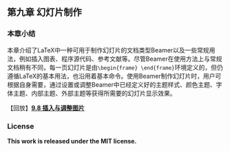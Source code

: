 ## 第九章 幻灯片制作

### 本章小结

本章介绍了LaTeX中一种可用于制作幻灯片的文档类型Beamer以及一些常规用法，例如插入图表、程序源代码、参考文献等。尽管Beamer在使用方法上与常规文档稍有不同，每一页幻灯片是由`\begin{frame} \end{frame}`环境定义的，但仍遵循LaTeX的基本用法，也沿用着基本命令。使用Beamer制作幻灯片时，用户可根据自身需要，通过设置或调整Beamer中已经定义好的主题样式、颜色主题、字体主题、内部主题、外部主题等获得所需要的幻灯片显示效果。

【回放】[**9.8 插入与调整图片**](https://nbviewer.jupyter.org/github/xinychen/latex-cookbook/blob/main/chapter-9/section8.ipynb)

### License

<div class="alert alert-block alert-danger">
<b>This work is released under the MIT license.</b>
</div>
